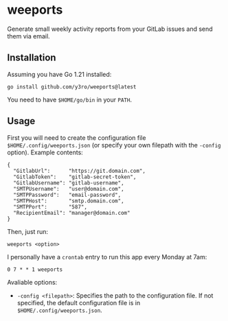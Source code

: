 # weeports

Generate small weekly activity reports from your GitLab issues and send them via email.

## Installation

Assuming you have Go 1.21 installed:

`go install github.com/y3ro/weeports@latest`

You need to have `$HOME/go/bin` in your `PATH`.

## Usage

First you will need to create the configuration file `$HOME/.config/weeports.json` (or specify your own filepath with the `-config` option).
Example contents:

```
{
  "GitlabUrl":      "https://git.domain.com",
  "GitlabToken":    "gitlab-secret-token",
  "GitlabUsername": "gitlab-username",
  "SMTPUsername":   "user@domain.com",
  "SMTPPassword":   "email-password",
  "SMTPHost":       "smtp.domain.com",
  "SMTPPort":       "587",
  "RecipientEmail": "manager@domain.com"
}
```

Then, just run:

```
weeports <option>
```

I personally have a `crontab` entry to run this app every Monday at 7am:

```
0 7 * * 1 weeports
```

Avaliable options:

* `-config <filepath>`: Specifies the path to the configuration file. If not specified, the default configuration file is in `$HOME/.config/weeports.json`. 
